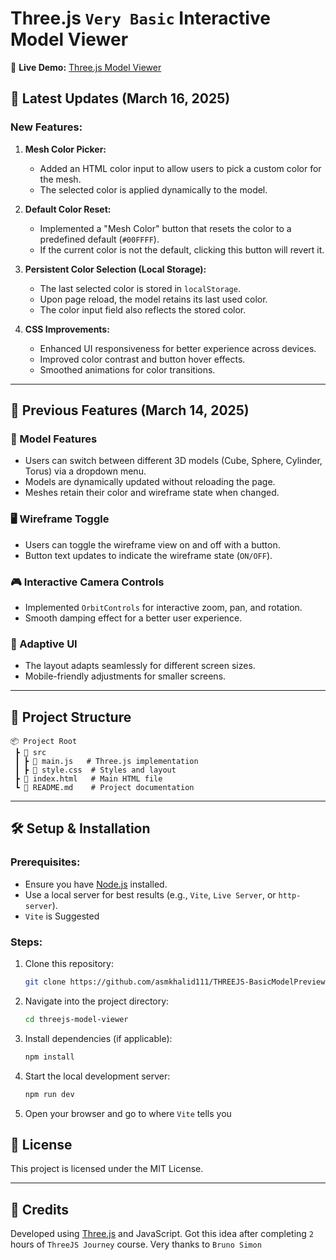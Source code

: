 # Three.js `Very Basic` Interactive Model Viewer

🔗 **Live Demo:** [Three.js Model Viewer](https://threejs-model-preview-asmkhalid111.netlify.app/)  

## 🚀 Latest Updates (March 16, 2025)
### New Features:
1. **Mesh Color Picker:**
   - Added an HTML color input to allow users to pick a custom color for the mesh.
   - The selected color is applied dynamically to the model.

2. **Default Color Reset:**
   - Implemented a "Mesh Color" button that resets the color to a predefined default (`#00FFFF`).
   - If the current color is not the default, clicking this button will revert it.

3. **Persistent Color Selection (Local Storage):**
   - The last selected color is stored in `localStorage`.
   - Upon page reload, the model retains its last used color.
   - The color input field also reflects the stored color.

4. **CSS Improvements:**
   - Enhanced UI responsiveness for better experience across devices.
   - Improved color contrast and button hover effects.
   - Smoothed animations for color transitions.

---

## 📌 Previous Features (March 14, 2025)
### 🎨 Model Features
- Users can switch between different 3D models (Cube, Sphere, Cylinder, Torus) via a dropdown menu.
- Models are dynamically updated without reloading the page.
- Meshes retain their color and wireframe state when changed.

### 🖥️ Wireframe Toggle
- Users can toggle the wireframe view on and off with a button.
- Button text updates to indicate the wireframe state (`ON/OFF`).

### 🎮 Interactive Camera Controls
- Implemented `OrbitControls` for interactive zoom, pan, and rotation.
- Smooth damping effect for a better user experience.

### 📏 Adaptive UI
- The layout adapts seamlessly for different screen sizes.
- Mobile-friendly adjustments for smaller screens.

---

## 📂 Project Structure
```
📦 Project Root
 ┣ 📂 src
 ┃ ┣ 📜 main.js   # Three.js implementation
 ┃ ┣ 📜 style.css  # Styles and layout
 ┣ 📜 index.html   # Main HTML file
 ┗ 📜 README.md    # Project documentation
```

---

## 🛠️ Setup & Installation
### Prerequisites:
- Ensure you have [Node.js](https://nodejs.org/) installed.
- Use a local server for best results (e.g., `Vite`, `Live Server`, or `http-server`).
- `Vite` is Suggested

### Steps:
1. Clone this repository:
   ```sh
   git clone https://github.com/asmkhalid111/THREEJS-BasicModelPreview.git
   ```
2. Navigate into the project directory:
   ```sh
   cd threejs-model-viewer
   ```
3. Install dependencies (if applicable):
   ```sh
   npm install
   ```
4. Start the local development server:
   ```sh
   npm run dev
   ```
5. Open your browser and go to where `Vite` tells you



## 📜 License
This project is licensed under the MIT License.

---

## 🎉 Credits
Developed using [Three.js](https://threejs.org/) and JavaScript.
Got this idea after completing `2` hours of `ThreeJS Journey` course. Very thanks to `Bruno Simon` 


